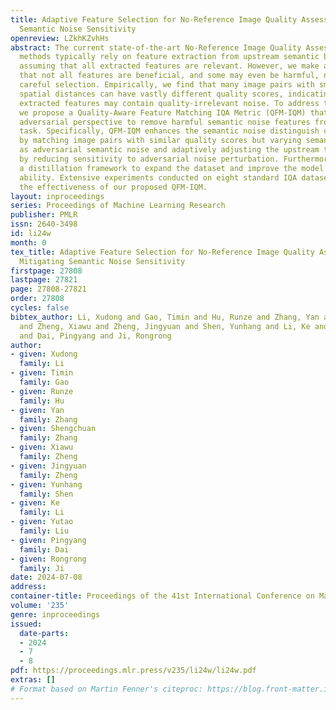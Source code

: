 ```yaml
---
title: Adaptive Feature Selection for No-Reference Image Quality Assessment by Mitigating
  Semantic Noise Sensitivity
openreview: LZkhKZvhHs
abstract: The current state-of-the-art No-Reference Image Quality Assessment (NR-IQA)
  methods typically rely on feature extraction from upstream semantic backbone networks,
  assuming that all extracted features are relevant. However, we make a key observation
  that not all features are beneficial, and some may even be harmful, necessitating
  careful selection. Empirically, we find that many image pairs with small feature
  spatial distances can have vastly different quality scores, indicating that the
  extracted features may contain quality-irrelevant noise. To address this issue,
  we propose a Quality-Aware Feature Matching IQA Metric (QFM-IQM) that employs an
  adversarial perspective to remove harmful semantic noise features from the upstream
  task. Specifically, QFM-IQM enhances the semantic noise distinguish capabilities
  by matching image pairs with similar quality scores but varying semantic features
  as adversarial semantic noise and adaptively adjusting the upstream task’s features
  by reducing sensitivity to adversarial noise perturbation. Furthermore, we utilize
  a distillation framework to expand the dataset and improve the model’s generalization
  ability. Extensive experiments conducted on eight standard IQA datasets have demonstrated
  the effectiveness of our proposed QFM-IQM.
layout: inproceedings
series: Proceedings of Machine Learning Research
publisher: PMLR
issn: 2640-3498
id: li24w
month: 0
tex_title: Adaptive Feature Selection for No-Reference Image Quality Assessment by
  Mitigating Semantic Noise Sensitivity
firstpage: 27808
lastpage: 27821
page: 27808-27821
order: 27808
cycles: false
bibtex_author: Li, Xudong and Gao, Timin and Hu, Runze and Zhang, Yan and Zhang, Shengchuan
  and Zheng, Xiawu and Zheng, Jingyuan and Shen, Yunhang and Li, Ke and Liu, Yutao
  and Dai, Pingyang and Ji, Rongrong
author:
- given: Xudong
  family: Li
- given: Timin
  family: Gao
- given: Runze
  family: Hu
- given: Yan
  family: Zhang
- given: Shengchuan
  family: Zhang
- given: Xiawu
  family: Zheng
- given: Jingyuan
  family: Zheng
- given: Yunhang
  family: Shen
- given: Ke
  family: Li
- given: Yutao
  family: Liu
- given: Pingyang
  family: Dai
- given: Rongrong
  family: Ji
date: 2024-07-08
address:
container-title: Proceedings of the 41st International Conference on Machine Learning
volume: '235'
genre: inproceedings
issued:
  date-parts:
  - 2024
  - 7
  - 8
pdf: https://proceedings.mlr.press/v235/li24w/li24w.pdf
extras: []
# Format based on Martin Fenner's citeproc: https://blog.front-matter.io/posts/citeproc-yaml-for-bibliographies/
---
```

